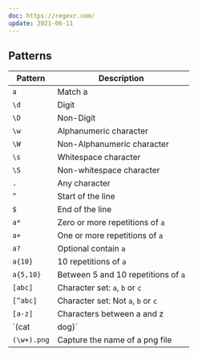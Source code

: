 ```yaml
---
doc: https://regexr.com/
update: 2021-06-11
---
```


## Patterns

| Pattern | Description |
| ------- | ----------- |
| `a` | Match a |
| `\d` | Digit |
| `\D` | Non-Digit |
| `\w` | Alphanumeric character |
| `\W` | Non-Alphanumeric character |
| `\s` | Whitespace character |
| `\S` | Non-whitespace character |
| `.` | Any character |
| `^` | Start of the line |
| `$` | End of the line |
| `a*` | Zero or more repetitions of `a` |
| `a+` | One or more repetitions of `a` |
| `a?` | Optional contain `a` |
| `a{10}`  | 10 repetitions of `a` |
| `a{5,10}` | Between 5 and 10 repetitions of `a` |
| `[abc]` | Character set: `a`, `b` or `c` |
| `[^abc]` | Character set: Not `a`, `b` or `c` |
| `[a-z]` | Characters between a and z |
| `(cat|dog)` | Capture group: `cat` or `dog` |
| `(\w+).png` | Capture the name of a png file |
